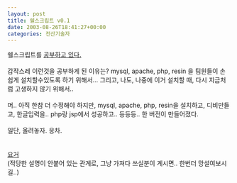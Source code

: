 ```yaml
---
layout: post
title: 쉘스크립트 v0.1
date: 2003-08-26T18:41:27+00:00
categories: 전산기술자
---
```

쉘스크립트를 <a href="http://jinto.pe.kr/logs/archives/000203.html">공부하고 있다. </a><br /><br />갑작스레 이런것을 공부하게 된 이유는? mysql, apache, php, resin 을 팀원들이 손쉽게 설치할수있도록 하기 위해서... 그리고, 나도, 나중에 이거 설치할 때, 다시 지금처럼 고생하지 않기 위해서..<br /><br />머.. 아직 한참 더 수정해야 하지만, mysql, apache, php, resin을 설치하고, 디비만들고, 한글입력을.. php랑 jsp에서 성공하고.. 등등등.. 한 버전이 만들어졌다.<br /><br />일단, 올려놓자.  응차.<br /><br /><br /><a href="http://jinto.pe.kr/logs/archives/compile_http">요거</a><br />(적당한 설명이 안붙어 있는 관계로, 그냥 가져다 쓰실분이 계시면.. 한번더 망설여보시길..)
